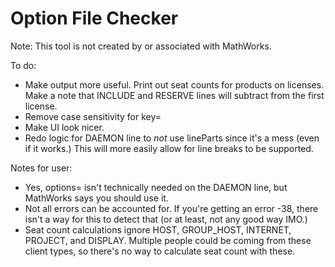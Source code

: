 # Option File Checker
Note: This tool is not created by or associated with MathWorks.

To do:
- Make output more useful. Print out seat counts for products on licenses. Make a note that INCLUDE and RESERVE lines will subtract from the first license.
- Remove case sensitivity for key=
- Make UI look nicer.
- Redo logic for DAEMON line to _not_ use lineParts since it's a mess (even if it works.) This will more easily allow for line breaks to be supported.

Notes for user:
- Yes, options= isn't technically needed on the DAEMON line, but MathWorks says you should use it.
- Not all errors can be accounted for. If you're getting an error -38, there isn't a way for this to detect that (or at least, not any good way IMO.)
- Seat count calculations ignore HOST, GROUP_HOST, INTERNET, PROJECT, and DISPLAY. Multiple people could be coming from these client types, so there's no way to calculate seat count with these.
